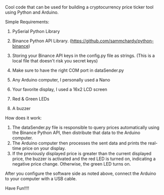 Cool code that can be used for building a cryptocurrency price ticker tool using Python and Arduino.

Simple Requirements:
1) PySerial Python Library
2) Binance Python API Library. (https://github.com/sammchardy/python-binance)
3) Storing your Binance API keys in the config.py file as strings. (This is a local file that doesn't risk you secret keys)
4) Make sure to have the right COM port in dataSender.py

5) Any Arduino computer, I personally used a Nano
6) Your favorite display, I used a 16x2 LCD screen
7) Red & Green LEDs
8) A buzzer


How does it work:
1) The dataSender.py file is responsible to query prices automatically using the Binance Python API, then distribute that data to the Arduino computer.
2) The Arduino computer then processes the sent data and prints the real-time price on your display.
3) If the previously displayed price is greater than the current displayed price, the buzzer is activated and the red LED is turned on, indicating a negative price change. Otherwise, the green LED turns on.

After you configure the software side as noted above, connect the Arduino to your computer with a USB cable.

Have Fun!!!!
